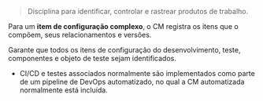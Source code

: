 
> Disciplina para identificar, controlar e rastrear produtos de trabalho.

Para um **item de configuração complexo**, o CM registra os itens que o compõem, seus relacionamentos e versões.

Garante que todos os itens de configuração do desenvolvimento, teste, componentes e objeto de teste sejam identificados.

- CI/CD e testes associados normalmente são implementados como parte de um pipeline de DevOps automatizado, no qual a CM automatizada normalmente está incluída.